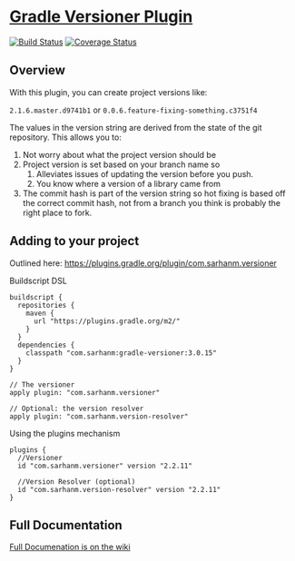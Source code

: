# [Gradle Versioner Plugin](https://github.com/sarhanm/gradle-versioner/wiki)

[![Build Status](https://travis-ci.org/sarhanm/gradle-versioner.svg?branch=master)](https://travis-ci.org/sarhanm/gradle-versioner)
 [![Coverage Status](https://coveralls.io/repos/github/sarhanm/gradle-versioner/badge.svg?branch=master)](https://coveralls.io/github/sarhanm/gradle-versioner?branch=master)
## Overview

With this plugin, you can create project versions like: 

```2.1.6.master.d9741b1``` or ```0.0.6.feature-fixing-something.c3751f4```


The values in the version string are derived from the state of the git repository. This allows you to:

1. Not worry about what the project version should be
1. Project version is set based on your branch name so
    1. Alleviates issues of updating the version before you push.
    1. You know where a version of a library came from
1. The commit hash is part of the version string so hot fixing is based off the correct commit hash, not from a branch you think is probably the right place to fork.

## Adding to your project

Outlined here: https://plugins.gradle.org/plugin/com.sarhanm.versioner

Buildscript DSL
```
buildscript {
  repositories {
    maven {
      url "https://plugins.gradle.org/m2/"
    }
  }
  dependencies {
    classpath "com.sarhanm:gradle-versioner:3.0.15"
  }
}

// The versioner
apply plugin: "com.sarhanm.versioner"

// Optional: the version resolver
apply plugin: "com.sarhanm.version-resolver"
```

Using the plugins mechanism
```
plugins {
  //Versioner
  id "com.sarhanm.versioner" version "2.2.11"
  
  //Version Resolver (optional)
  id "com.sarhanm.version-resolver" version "2.2.11"
}
```

## Full Documentation

[Full Documenation is on the wiki](https://github.com/sarhanm/gradle-versioner/wiki) 